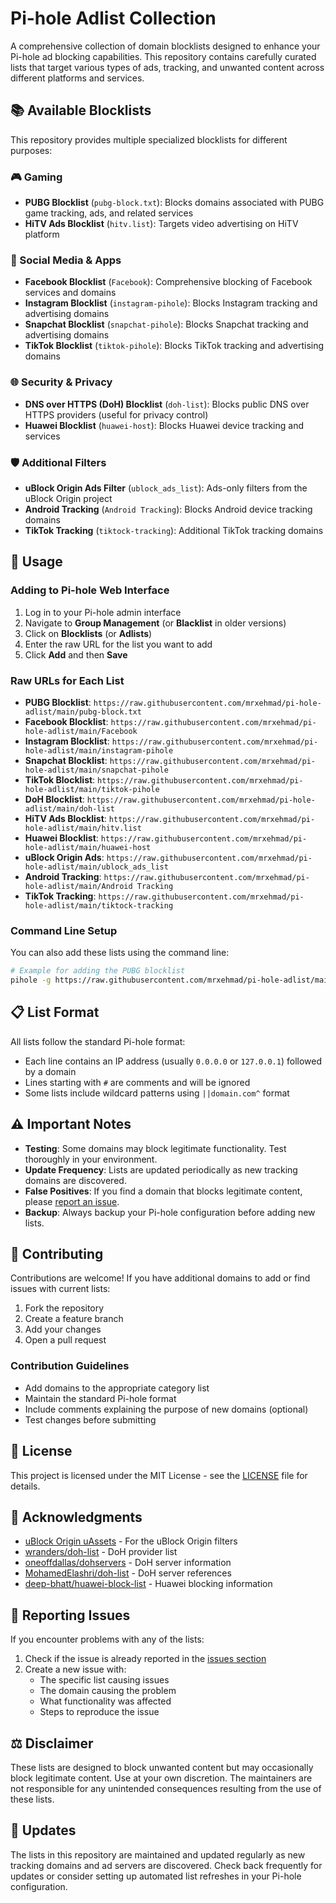 # Pi-hole Adlist Collection

A comprehensive collection of domain blocklists designed to enhance your Pi-hole ad blocking capabilities. This repository contains carefully curated lists that target various types of ads, tracking, and unwanted content across different platforms and services.

## 📚 Available Blocklists

This repository provides multiple specialized blocklists for different purposes:

### 🎮 Gaming

- **PUBG Blocklist** (`pubg-block.txt`): Blocks domains associated with PUBG game tracking, ads, and related services
- **HiTV Ads Blocklist** (`hitv.list`): Targets video advertising on HiTV platform

### 📱 Social Media & Apps

- **Facebook Blocklist** (`Facebook`): Comprehensive blocking of Facebook services and domains
- **Instagram Blocklist** (`instagram-pihole`): Blocks Instagram tracking and advertising domains  
- **Snapchat Blocklist** (`snapchat-pihole`): Blocks Snapchat tracking and advertising domains
- **TikTok Blocklist** (`tiktok-pihole`): Blocks TikTok tracking and advertising domains

### 🌐 Security & Privacy

- **DNS over HTTPS (DoH) Blocklist** (`doh-list`): Blocks public DNS over HTTPS providers (useful for privacy control)
- **Huawei Blocklist** (`huawei-host`): Blocks Huawei device tracking and services

### 🛡️ Additional Filters

- **uBlock Origin Ads Filter** (`ublock_ads_list`): Ads-only filters from the uBlock Origin project
- **Android Tracking** (`Android Tracking`): Blocks Android device tracking domains
- **TikTok Tracking** (`tiktock-tracking`): Additional TikTok tracking domains

## 🚀 Usage

### Adding to Pi-hole Web Interface

1. Log in to your Pi-hole admin interface
2. Navigate to **Group Management** (or **Blacklist** in older versions)
3. Click on **Blocklists** (or **Adlists**)
4. Enter the raw URL for the list you want to add
5. Click **Add** and then **Save**

### Raw URLs for Each List

- **PUBG Blocklist**: `https://raw.githubusercontent.com/mrxehmad/pi-hole-adlist/main/pubg-block.txt`
- **Facebook Blocklist**: `https://raw.githubusercontent.com/mrxehmad/pi-hole-adlist/main/Facebook`
- **Instagram Blocklist**: `https://raw.githubusercontent.com/mrxehmad/pi-hole-adlist/main/instagram-pihole`
- **Snapchat Blocklist**: `https://raw.githubusercontent.com/mrxehmad/pi-hole-adlist/main/snapchat-pihole`
- **TikTok Blocklist**: `https://raw.githubusercontent.com/mrxehmad/pi-hole-adlist/main/tiktok-pihole`
- **DoH Blocklist**: `https://raw.githubusercontent.com/mrxehmad/pi-hole-adlist/main/doh-list`
- **HiTV Ads Blocklist**: `https://raw.githubusercontent.com/mrxehmad/pi-hole-adlist/main/hitv.list`
- **Huawei Blocklist**: `https://raw.githubusercontent.com/mrxehmad/pi-hole-adlist/main/huawei-host`
- **uBlock Origin Ads**: `https://raw.githubusercontent.com/mrxehmad/pi-hole-adlist/main/ublock_ads_list`
- **Android Tracking**: `https://raw.githubusercontent.com/mrxehmad/pi-hole-adlist/main/Android Tracking`
- **TikTok Tracking**: `https://raw.githubusercontent.com/mrxehmad/pi-hole-adlist/main/tiktock-tracking`

### Command Line Setup

You can also add these lists using the command line:

```bash
# Example for adding the PUBG blocklist
pihole -g https://raw.githubusercontent.com/mrxehmad/pi-hole-adlist/main/pubg-block.txt
```

## 📋 List Format

All lists follow the standard Pi-hole format:

- Each line contains an IP address (usually `0.0.0.0` or `127.0.0.1`) followed by a domain
- Lines starting with `#` are comments and will be ignored
- Some lists include wildcard patterns using `||domain.com^` format

## ⚠️ Important Notes

- **Testing**: Some domains may block legitimate functionality. Test thoroughly in your environment.
- **Update Frequency**: Lists are updated periodically as new tracking domains are discovered.
- **False Positives**: If you find a domain that blocks legitimate content, please [report an issue](https://github.com/mrxehmad/pi-hole-adlist/issues).
- **Backup**: Always backup your Pi-hole configuration before adding new lists.

## 🤝 Contributing

Contributions are welcome! If you have additional domains to add or find issues with current lists:

1. Fork the repository
2. Create a feature branch
3. Add your changes
4. Open a pull request

### Contribution Guidelines

- Add domains to the appropriate category list
- Maintain the standard Pi-hole format
- Include comments explaining the purpose of new domains (optional)
- Test changes before submitting

## 📝 License

This project is licensed under the MIT License - see the [LICENSE](LICENSE) file for details.

## 🙏 Acknowledgments

- [uBlock Origin uAssets](https://github.com/uBlockOrigin/uAssets) - For the uBlock Origin filters
- [wranders/doh-list](https://github.com/wranders/doh-list) - DoH provider list
- [oneoffdallas/dohservers](https://github.com/oneoffdallas/dohservers) - DoH server information
- [MohamedElashri/doh-list](https://github.com/MohamedElashri/doh-list) - DoH server references
- [deep-bhatt/huawei-block-list](https://github.com/deep-bhatt/huawei-block-list) - Huawei blocking information

## 🐛 Reporting Issues

If you encounter problems with any of the lists:

1. Check if the issue is already reported in the [issues section](https://github.com/mrxehmad/pi-hole-adlist/issues)
2. Create a new issue with:
   - The specific list causing issues
   - The domain causing the problem
   - What functionality was affected
   - Steps to reproduce the issue

## ⚖️ Disclaimer

These lists are designed to block unwanted content but may occasionally block legitimate content. Use at your own discretion. The maintainers are not responsible for any unintended consequences resulting from the use of these lists.

## 🔄 Updates

The lists in this repository are maintained and updated regularly as new tracking domains and ad servers are discovered. Check back frequently for updates or consider setting up automated list refreshes in your Pi-hole configuration.